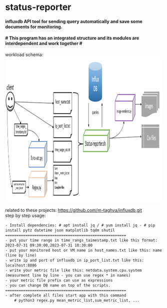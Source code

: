 # status-reporter
<h4>influxdb API tool for sending query automatically and save some documents for monitoring.</h4>
<h4># This program has an integrated structure and its modules are interdependent and work together #</h4>
workload schema:
<img src="status-reporter.png" width="1271" height="463"/>

related to these projects: https://github.com/m-taghva/influxdb.git
<br>step by step usage:</br>
   
    - Install dependencies: # apt install jq / # yum install jq - # pip install pytz datetime json matplotlib tqdm shutil 
    ======================================================
    - put your time range in time_rangs_taimestamp.txt like this format: 2023-07-31 09:30:00,2023-07-31 10:30:00
    - put your monitored host or VM name in host_names.txt like this: name (line by line)
    - write ip and port of influxdb in ip_port_list.txt like this: localhost:8086
    - write your metric file like this: netdata.system.cpu.system (measurment line by line - you can use regex * in names)
    - your metric file prefix can use as expressions
    - you can change DB name on top of the scripts.
    ======================================================
    - after complete all files start app with this command
        # python3 regex.py mean_metric_list,sum_metric_list, ... 
      
